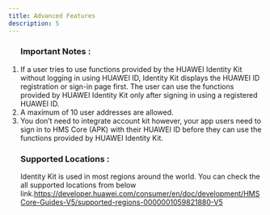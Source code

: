 ```yaml
---
title: Advanced Features
description: 5
---
```


<ol type="1">
  <p><h3>Important Notes :</h3></p>
  <li>If a user tries to use functions provided by the HUAWEI Identity Kit without logging in using HUAWEI ID, Identity Kit displays the HUAWEI ID registration or sign-in page first. The user can use the functions provided by HUAWEI Identity Kit only after signing in using a registered HUAWEI ID.</li>
  <li>A maximum of 10 user addresses are allowed. </li>
  <li>You don’t need to integrate account kit however, your app users need to sign in to HMS Core (APK) with their HUAWEI ID before they can use the functions provided by HUAWEI Identity Kit.</li>
   <p><h3>Supported Locations :</h3></p>
   <p>Identity Kit is used in most regions around the world. You can check the all supported locations from below link.<a href="https://developer.huawei.com/consumer/en/doc/development/HMSCore-Guides-V5/supported-regions-0000001059821880-V5" target="_blank">https://developer.huawei.com/consumer/en/doc/development/HMSCore-Guides-V5/supported-regions-0000001059821880-V5</a></p>
</ol>
